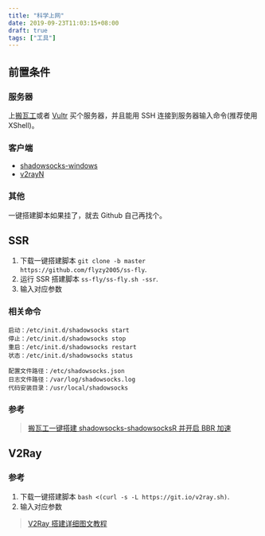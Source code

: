 ```yaml
---
title: "科学上网"
date: 2019-09-23T11:03:15+08:00
draft: true
tags: ["工具"]
---
```


## 前置条件

### 服务器

上[搬瓦工](https://bwh8.net)或者 [Vultr](https://my.vultr.com/) 买个服务器，并且能用 SSH 连接到服务器输入命令(推荐使用 XShell)。

### 客户端

- [shadowsocks-windows](https://github.com/shadowsocks/shadowsocks-windows)
- [v2rayN](https://github.com/2dust/v2rayN)

### 其他

一键搭建脚本如果挂了，就去 Github 自己再找个。

## SSR

1. 下载一键搭建脚本 `git clone -b master https://github.com/flyzy2005/ss-fly`.
2. 运行 SSR 搭建脚本 `ss-fly/ss-fly.sh -ssr`.
3. 输入对应参数

### 相关命令

```
启动：/etc/init.d/shadowsocks start
停止：/etc/init.d/shadowsocks stop
重启：/etc/init.d/shadowsocks restart
状态：/etc/init.d/shadowsocks status

配置文件路径：/etc/shadowsocks.json
日志文件路径：/var/log/shadowsocks.log
代码安装目录：/usr/local/shadowsocks
```

### 参考

> [搬瓦工一键搭建 shadowsocks-shadowsocksR 并开启 BBR 加速](https://github.com/flyzy2005/ss-fly/wiki/搬瓦工一键搭建shadowsocks-shadowsocksR并开启BBR加速)

## V2Ray

### 参考

1. 下载一键搭建脚本 `bash <(curl -s -L https://git.io/v2ray.sh)`.
2. 输入对应参数

> [V2Ray 搭建详细图文教程](https://github.com/233boy/v2ray/wiki/V2Ray搭建详细图文教程)

